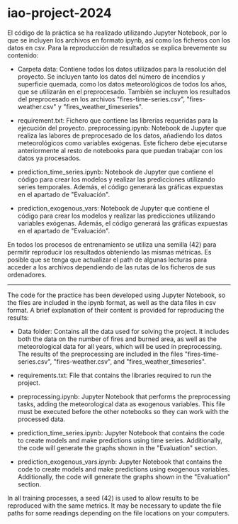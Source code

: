# iao-project-2024
El código de la práctica se ha realizado utilizando Jupyter Notebook, por lo que se incluyen los archivos en formato ipynb, así como los ficheros con los datos en csv.
Para la reproducción de resultados se explica brevemente su contenido:

- Carpeta data: Contiene todos los datos utilizados para la resolución del proyecto. Se incluyen tanto los datos del número de incendios y superficie quemada, como los datos meteorológicos de todos los años, que se utilizarán en el preprocesado. También se incluyen los resultados del preprocesado en los archivos "fires-time-series.csv", "fires-weather.csv" y "fires_weather_timeseries".

- requirement.txt: Fichero que contiene las librerías requeridas para la ejecución del proyecto.
preprocessing.ipynb: Notebook de Jupyter que realiza las labores de preprocesado de los datos, añadiendo los datos meteorológicos como variables exógenas. Este fichero debe ejecutarse anteriormente al resto de notebooks para que puedan trabajar con los datos ya procesados.

- prediction_time_series.ipynb: Notebook de Jupyter que contiene el código para crear los modelos y realizar las predicciones utilizando series temporales. Además, el código generará las gráficas expuestas en el apartado de "Evaluación".

- prediction_exogenous_vars: Notebook de Jupyter que contiene el código para crear los modelos y realizar las predicciones utilizando variables exógenas. Además, el código generará las gráficas expuestas en el apartado de "Evaluación".

En todos los procesos de entrenamiento se utiliza una semilla (42) para permitir reproducir los resultados obteniendo las mismas métricas.
Es posible que se tenga que actualizar el path de algunas lecturas para acceder a los archivos dependiendo de las rutas de los ficheros de sus ordenadores.

-------------------------------------------------------------------------------------------------------------------------------------------------------------------------------------------------------------

The code for the practice has been developed using Jupyter Notebook, so the files are included in the ipynb format, as well as the data files in csv format. A brief explanation of their content is provided for reproducing the results:

- Data folder: Contains all the data used for solving the project. It includes both the data on the number of fires and burned area, as well as the meteorological data for all years, which will be used in preprocessing. The results of the preprocessing are included in the files "fires-time-series.csv", "fires-weather.csv", and "fires_weather_timeseries".

- requirements.txt: File that contains the libraries required to run the project.

- preprocessing.ipynb: Jupyter Notebook that performs the preprocessing tasks, adding the meteorological data as exogenous variables. This file must be executed before the other notebooks so they can work with the processed data.

- prediction_time_series.ipynb: Jupyter Notebook that contains the code to create models and make predictions using time series. Additionally, the code will generate the graphs shown in the "Evaluation" section.

- prediction_exogenous_vars.ipynb: Jupyter Notebook that contains the code to create models and make predictions using exogenous variables. Additionally, the code will generate the graphs shown in the "Evaluation" section.

In all training processes, a seed (42) is used to allow results to be reproduced with the same metrics. It may be necessary to update the file paths for some readings depending on the file locations on your computers.
